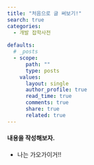```yaml
---
title: "처음으로 글 써보기!"
search: true
categories: 
  - 개발 잡학사전
  
defaults:
  # _posts
  - scope:
      path: ""
      type: posts
    values:
      layout: single
      author_profile: true
      read_time: true
      comments: true
      share: true
      related: true
---
```



#### 내용을 작성해보자.
- 나는 가오가이거!!
